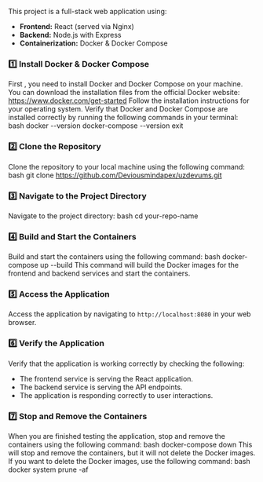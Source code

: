 This project is a full-stack web application using:

- **Frontend:** React (served via Nginx)
- **Backend:** Node.js with Express
- **Containerization:** Docker & Docker Compose

### 1️⃣ **Install Docker & Docker Compose**

First , you need to install Docker and Docker Compose on your machine. You can download the installation files
from the official Docker website: https://www.docker.com/get-started
Follow the installation instructions for your operating system.
Verify that Docker and Docker Compose are installed correctly by running the following commands in your terminal:
bash
docker --version
docker-compose --version
exit

### 2️⃣ **Clone the Repository**

Clone the repository to your local machine using the following command:
bash
git clone https://github.com/Deviousmindapex/uzdevums.git

### 3️⃣ **Navigate to the Project Directory**

Navigate to the project directory:
bash
cd your-repo-name

### 4️⃣ **Build and Start the Containers**

Build and start the containers using the following command:
bash
docker-compose up --build
This command will build the Docker images for the frontend and backend services and start the containers.

### 5️⃣ **Access the Application**

Access the application by navigating to `http://localhost:8080` in your web browser.

### 6️⃣ **Verify the Application**

Verify that the application is working correctly by checking the following:

- The frontend service is serving the React application.
- The backend service is serving the API endpoints.
- The application is responding correctly to user interactions.

### 7️⃣ **Stop and Remove the Containers**

When you are finished testing the application, stop and remove the containers using the following command:
bash
docker-compose down
This will stop and remove the containers, but it will not delete the Docker images. If you want
to delete the Docker images, use the following command:
bash
docker system prune -af
